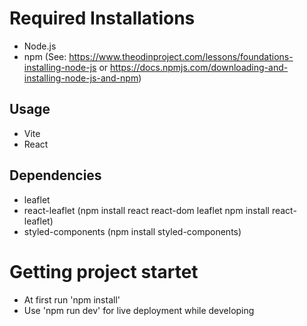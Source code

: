 # Required Installations
- Node.js
- npm
(See: https://www.theodinproject.com/lessons/foundations-installing-node-js or https://docs.npmjs.com/downloading-and-installing-node-js-and-npm)

## Usage
- Vite
- React

## Dependencies
- leaflet
- react-leaflet
(npm install react react-dom leaflet
npm install react-leaflet)
- styled-components (npm install styled-components)

# Getting project startet
- At first run 'npm install'
- Use 'npm run dev' for live deployment while developing
